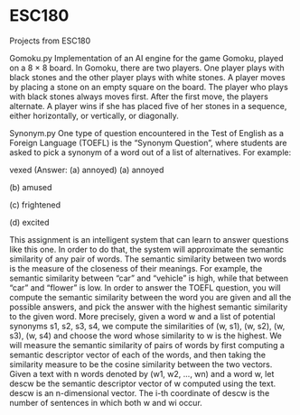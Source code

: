 # ESC180
Projects from ESC180

Gomoku.py
Implementation of an AI engine for the game Gomoku, played on a 8 × 8 board. In Gomoku, there are two players. One player plays with black stones and the other player plays with white stones. A player moves by placing a stone on an empty square on the board. The player who plays with black stones always moves first. After the first move, the players alternate. A player wins if she has placed five of her stones in a sequence, either horizontally, or vertically, or diagonally.

Synonym.py
One type of question encountered in the Test of English as a Foreign Language (TOEFL) is the “Synonym Question”, where students are asked to pick a synonym of a word out of a list of alternatives. For example:

vexed (Answer: (a) annoyed)
(a) annoyed

(b) amused

(c) frightened

(d) excited

This assignment is an intelligent system that can learn to answer questions like this one. In order to do that, the system will approximate the semantic similarity of any pair of words. The semantic similarity between two words is the measure of the closeness of their meanings. For example, the semantic similarity between “car” and “vehicle” is high, while that between “car” and “flower” is low. In order to answer the TOEFL question, you will compute the semantic similarity between the word you are given and all the possible answers, and pick the answer with the highest semantic similarity to the given word. More precisely, given a word w and a list of potential synonyms s1, s2, s3, s4, we compute the similarities of (w, s1), (w, s2), (w, s3), (w, s4) and choose the word whose similarity to w is the highest. We will measure the semantic similarity of pairs of words by first computing a semantic descriptor vector of each of the words, and then taking the similarity measure to be the cosine similarity between the two vectors. Given a text with n words denoted by (w1, w2, ..., wn) and a word w, let descw be the semantic descriptor vector of w computed using the text. descw is an n-dimensional vector. The i-th coordinate of descw is the number of sentences in which both w and wi occur.
